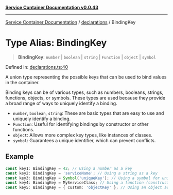 [**Service Container Documentation v0.0.43**](../../README.md)

***

[Service Container Documentation](../../modules.md) / [declarations](../README.md) / BindingKey

# Type Alias: BindingKey

> **BindingKey**: `number` \| `boolean` \| `string` \| `Function` \| `object` \| `symbol`

Defined in: [declarations.ts:40](https://github.com/stonemjs/service-container/blob/020e91c7b464b5fa785c869702b6bef84b206d51/src/declarations.ts#L40)

A union type representing the possible keys that can be used to bind values in the container.

Binding keys can be of various types, such as numbers, booleans, strings, functions, objects, or symbols.
These types are used because they provide a broad range of ways to uniquely identify a binding.

- `number`, `boolean`, `string`: These are basic types that are easy to use and uniquely identify a binding.
- `Function`: Useful for identifying bindings by constructor or other functions.
- `object`: Allows more complex key types, like instances of classes.
- `symbol`: Guarantees a unique identifier, which can prevent conflicts.

## Example

```typescript
const key1: BindingKey = 42; // Using a number as a key
const key2: BindingKey = 'serviceName'; // Using a string as a key
const key3: BindingKey = Symbol('uniqueKey'); // Using a symbol for uniqueness
const key4: BindingKey = MyServiceClass; // Using a function (constructor) as a key
const key5: BindingKey = { custom: 'objectKey' }; // Using an object as a key
```
